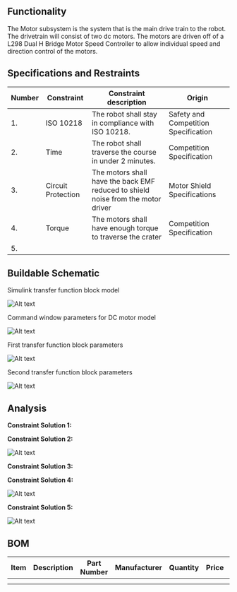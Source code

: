 ## Functionality
The Motor subsystem is the system that is the main drive train to the robot. The drivetrain will consist of two dc motors. The motors are driven off of a L298 Dual H Bridge Motor Speed Controller to allow individual speed and direction control of the motors. 

## Specifications and Restraints
| Number | Constraint | Constraint description | Origin |
|--------|----------------------|------------------------|--------|
| 1. | ISO 10218 | The robot shall stay in compliance with ISO 10218. | Safety and Competition Specification |
| 2. | Time |  The robot shall traverse the course in under 2 minutes.| Competition Specification |
| 3. | Circuit Protection |  The motors shall have the back EMF reduced to shield noise from the motor driver| Motor Shield Specifications |
| 4. | Torque |  The motors shall have enough torque to traverse the crater| Competition Specification |
| 5. |  |  |  |

## Buildable Schematic

Simulink transfer function block model

![Alt text](https://github.com/cebttu/CapstoneTeam1/blob/ConorOrr-Signoff-Motors/Documentation/Signoffs/Motors/Simulink_Model.png)

Command window parameters for DC motor model

![Alt text](https://github.com/cebttu/CapstoneTeam1/blob/ConorOrr-Signoff-Motors/Documentation/Signoffs/Motors/Command_parameters.png)

First transfer function block parameters 

![Alt text](https://github.com/cebttu/CapstoneTeam1/blob/ConorOrr-Signoff-Motors/Documentation/Signoffs/Motors/Transfer_block1.png)

Second transfer function block parameters

![Alt text](https://github.com/cebttu/CapstoneTeam1/blob/ConorOrr-Signoff-Motors/Documentation/Signoffs/Motors/Transfer_block2.png)

## Analysis

**Constraint Solution 1:**





**Constraint Solution 2:**



![Alt text](https://github.com/cebttu/CapstoneTeam1/blob/ConorOrr-Signoff-Motors/Documentation/Signoffs/Motors/RPM.png)

**Constraint Solution 3:**





**Constraint Solution 4:**


![Alt text](https://github.com/cebttu/CapstoneTeam1/blob/ConorOrr-Signoff-Motors/Documentation/Signoffs/Motors/Torque.png)


**Constraint Solution 5:**


![Alt text](https://github.com/cebttu/CapstoneTeam1/blob/ConorOrr-Signoff-Motors/Documentation/Signoffs/Motors/Current.png)

## BOM
| Item | Description | Part Number | Manufacturer | Quantity | Price | Total Price |
|------|-------------|-------------|--------------|----------|-------|-------------|
| | | | | | | |
| | | | | | | |
